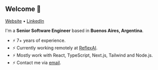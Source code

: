 ## Welcome 👋

[Website](https://matnac.dev/) •
[LinkedIn](https://www.linkedin.com/in/matias-sallent/)

I'm a __Senior Software Engineer__ based in __Buenos Aires, Argentina__.

* ⚡️ 7+ years of experience.
* ⚡️ Currently working remotely at [ReflexAI](https://www.reflexai.com/).
* ⚡️ Mostly work with React, TypeScript, Next.js, Tailwind and Node.js.
* ⚡️ Contact me via [email](mailto:mqsallent@gmail.com).
